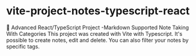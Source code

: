 # vite-project-notes-typescript-react
🔵 Advanced React/TypeScript Project -Markdown Supported Note Taking With Categories
This project was created with Vite with Typescript. It's possible to create notes, edit and delete. You can also filter your notes by specific tags.  
